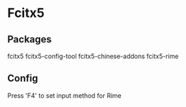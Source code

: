 # Fcitx5

## Packages

fcitx5
fcitx5-config-tool
fcitx5-chinese-addons
fcitx5-rime

## Config
Press 'F4' to set input method for Rime
